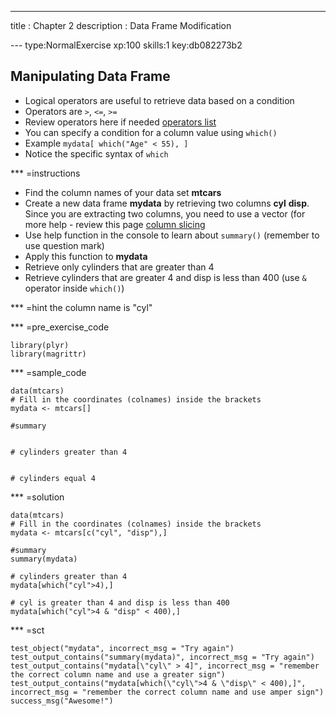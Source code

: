 ---
title       : Chapter 2
description : Data Frame Modification
  
--- type:NormalExercise xp:100 skills:1 key:db082273b2
## Manipulating Data Frame

- Logical operators are useful to retrieve data based on a condition
- Operators are ` > `, ` <= `, ` >= `
- Review operators here if needed [operators list](http://www.statmethods.net/management/operators.html)
- You can specify a condition for a column value using ` which() `
- Example ` mydata[ which("Age" < 55), ] `
- Notice the specific syntax of ` which `

*** =instructions

- Find the column names of your data set **mtcars**
- Create a new data frame **mydata** by retrieving two columns **cyl** **disp**. Since you are extracting two columns, you need to use a vector (for more help - review this page [column slicing](http://www.r-tutor.com/r-introduction/data-frame/data-frame-column-slice)
- Use help function in the console to learn about ` summary() ` (remember to use question mark)
- Apply this function to **mydata**
- Retrieve only cylinders that are greater than 4
- Retrieve cylinders that are greater 4 and disp is less than 400 (use ` & ` operator inside ` which() `)

*** =hint
the column name is "cyl"

*** =pre_exercise_code
```{r}
library(plyr)
library(magrittr)
```

*** =sample_code
```{r}
data(mtcars)
# Fill in the coordinates (colnames) inside the brackets
mydata <- mtcars[]

#summary


# cylinders greater than 4


# cylinders equal 4

```

*** =solution
```{r}
data(mtcars)
# Fill in the coordinates (colnames) inside the brackets
mydata <- mtcars[c("cyl", "disp"),]

#summary
summary(mydata)

# cylinders greater than 4
mydata[which("cyl">4),]

# cyl is greater than 4 and disp is less than 400 
mydata[which("cyl">4 & "disp" < 400),]
```

*** =sct
```{r}
test_object("mydata", incorrect_msg = "Try again")
test_output_contains("summary(mydata)", incorrect_msg = "Try again")
test_output_contains("mydata[\"cyl\" > 4]", incorrect_msg = "remember the correct column name and use a greater sign")
test_output_contains("mydata[which(\"cyl\">4 & \"disp\" < 400),]", incorrect_msg = "remember the correct column name and use amper sign")
success_msg("Awesome!")
```